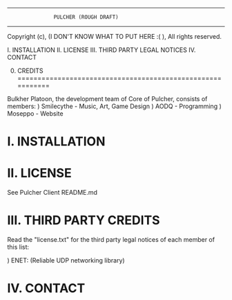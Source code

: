 -----------------------------------------------------------
                   PULCHER (ROUGH DRAFT)
-----------------------------------------------------------
Copyright (c), (I DON'T KNOW WHAT TO PUT HERE :( ),
All rights reserved.

I.    INSTALLATION
II.   LICENSE
III.  THIRD PARTY LEGAL NOTICES
IV.   CONTACT

0. CREDITS
===========================================================

Bulkher Platoon, the development team of Core of Pulcher,
consists of members:
 ) Smilecythe - Music, Art, Game Design
 ) AODQ - Programming
 ) Moseppo - Website

I. INSTALLATION
===========================================================


II. LICENSE
===========================================================
See Pulcher Client README.md

III. THIRD PARTY CREDITS
===========================================================

Read the "license.txt" for the third party legal notices
of each member of this list:

 ) ENET:  (Reliable UDP networking library)

IV. CONTACT
===========================================================
